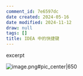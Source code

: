 ```yaml
---
comment_id: 7e6597dc
date created: 2024-05-16
date modified: 2024-11-12
draw: null
tags: []
title: IDEA 中的快捷键
---
```

excerpt

<!-- more -->

![image.png#pic_center|650](https://imagehosting4picgo.oss-cn-beijing.aliyuncs.com/imagehosting/fix-dir%2Fpicgo%2Fpicgo-clipboard-images%2F2024%2F05%2F16%2F14-34-16-bd9adef4ee4cc47692e1258b621c9923-20240516143416-b6da06.png)
